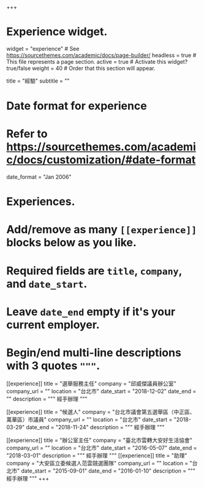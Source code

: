 +++
# Experience widget.
widget = "experience"  # See https://sourcethemes.com/academic/docs/page-builder/
headless = true  # This file represents a page section.
active = true  # Activate this widget? true/false
weight = 40  # Order that this section will appear.

title = "經驗"
subtitle = ""

# Date format for experience
#   Refer to https://sourcethemes.com/academic/docs/customization/#date-format
date_format = "Jan 2006"

# Experiences.
#   Add/remove as many `[[experience]]` blocks below as you like.
#   Required fields are `title`, `company`, and `date_start`.
#   Leave `date_end` empty if it's your current employer.
#   Begin/end multi-line descriptions with 3 quotes `"""`.
[[experience]]
  title = "選舉服務主任"
  company = "邱威傑議員辦公室"
  company_url = ""
  location = "台北市"
  date_start = "2018-12-02"
  date_end = ""
  description = """
    經手辦理
  """

[[experience]]
  title = "候選人"
  company = "台北市議會第五選舉區（中正區、萬華區）市議員"
  company_url = ""
  location = "台北市"
  date_start = "2018-03-29"
  date_end = "2018-11-24"
  description = """
    經手辦理
  """

[[experience]]
  title = "辦公室主任"
  company = "臺北市雲轉大安好生活協會"
  company_url = ""
  location = "台北市"
  date_start = "2016-05-07"
  date_end = "2018-03-01"
  description = """
    經手辦理
  """
[[experience]]
  title = "助理"
  company = "大安區立委候選人范雲競選團隊"
  company_url = ""
  location = "台北市"
  date_start = "2015-09-01"
  date_end = "2016-01-10"
  description = """
    經手辦理
  """
+++
